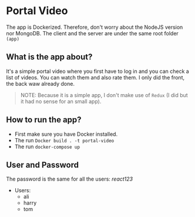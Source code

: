 # Portal Video
The app is Dockerized. Therefore, don't worry about the NodeJS version nor MongoDB. The client and the server are under the same root folder `(app)`

## What is the app about?
It's a simple portal video where you first have to log in and you can check a list of videos. You can watch them and also rate them. I only did the front, the back waw already done.

> NOTE: Because it is a simple app, I don't make use of `Redux` (I did but it had no sense for an small app).

## How to run the app?
* First make sure you have Docker installed.
* The run `Docker build . -t portal-video`
* The run `docker-compose up`


## User and Password
The password is the same for all the users: *react123*
<br>
* Users:
    * ali
    * harry
    * tom
